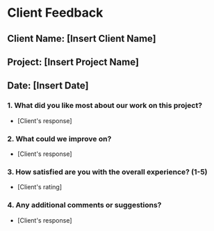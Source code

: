 # Client Feedback

## Client Name: [Insert Client Name]  
## Project: [Insert Project Name]  
## Date: [Insert Date]

### 1. What did you like most about our work on this project?
- [Client's response]

### 2. What could we improve on?
- [Client's response]

### 3. How satisfied are you with the overall experience? (1-5)
- [Client's rating]

### 4. Any additional comments or suggestions?
- [Client's response]
